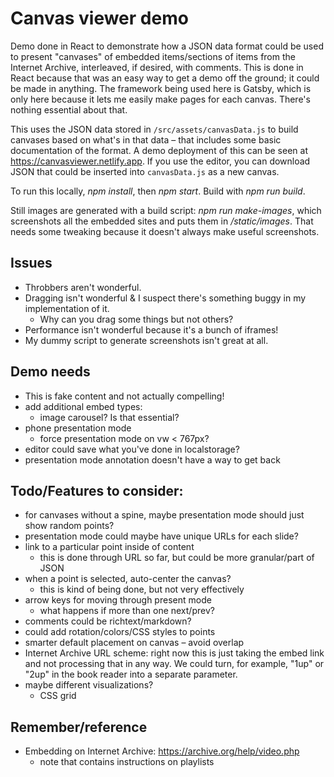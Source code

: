 # Canvas viewer demo

Demo done in React to demonstrate how a JSON data format could be used to present "canvases" of embedded items/sections of items from the Internet Archive, interleaved, if desired, with comments. This is done in React because that was an easy way to get a demo off the ground; it could be made in anything. The framework being used here is Gatsby, which is only here because it lets me easily make pages for each canvas. There's nothing essential about that.

This uses the JSON data stored in `/src/assets/canvasData.js` to build canvases based on what's in that data – that includes some basic documentation of the format. A demo deployment of this can be seen at https://canvasviewer.netlify.app. If you use the editor, you can download JSON that could be inserted into `canvasData.js` as a new canvas.

To run this locally, _npm install_, then _npm start_. Build with _npm run build_.

Still images are generated with a build script: _npm run make-images_, which screenshots all the embedded sites and puts them in _/static/images_. That needs some tweaking because it doesn't always make useful screenshots.

## Issues

 - Throbbers aren't wonderful.
 - Dragging isn't wonderful & I suspect there's something buggy in my implementation of it.
   - Why can you drag some things but not others?		
 - Performance isn't wonderful because it's a bunch of iframes! 
 - My dummy script to generate screenshots isn't great at all.

## Demo needs

 - This is fake content and not actually compelling! 
 - add additional embed types:
   - image carousel? Is that essential?
 - phone presentation mode
   - force presentation mode on vw < 767px?
 - editor could save what you've done in localstorage?
 - presentation mode annotation doesn't have a way to get back

## Todo/Features to consider:

 - for canvases without a spine, maybe presentation mode should just show random points?
 - presentation mode could maybe have unique URLs for each slide?
 - link to a particular point inside of content
   - this is done through URL so far, but could be more granular/part of JSON
 - when a point is selected, auto-center the canvas?
   - this is kind of being done, but not very effectively
 - arrow keys for moving through present mode
   - what happens if more than one next/prev?
 - comments could be richtext/markdown?
 - could add rotation/colors/CSS styles to points
 - smarter default placement on canvas – avoid overlap
 - Internet Archive URL scheme: right now this is just taking the embed link and not processing that in any way. We could turn, for example, "1up" or "2up" in the book reader into a separate parameter.
 - maybe different visualizations?
   - CSS grid

## Remember/reference

 - Embedding on Internet Archive: https://archive.org/help/video.php
   - note that contains instructions on playlists 
